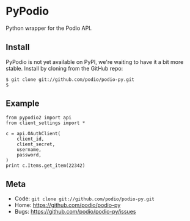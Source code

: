 PyPodio
=====

Python wrapper for the Podio API.

Install
-------

PyPodio is not yet available on PyPI, we're waiting to have it a bit
more stable. Install by cloning from the GitHub repo:

    $ git clone git://github.com/podio/podio-py.git
    $ 


Example
-------

    from pypodio2 import api
    from client_settings import *

    c = api.OAuthClient(
        client_id,
        client_secret,
        username,
        password,    
    )
    print c.Items.get_item(22342)

Meta
----

* Code: `git clone git://github.com/podio/podio-py.git`
* Home: <https://github.com/podio/podio-py>
* Bugs: <https://github.com/podio/podio-py/issues>